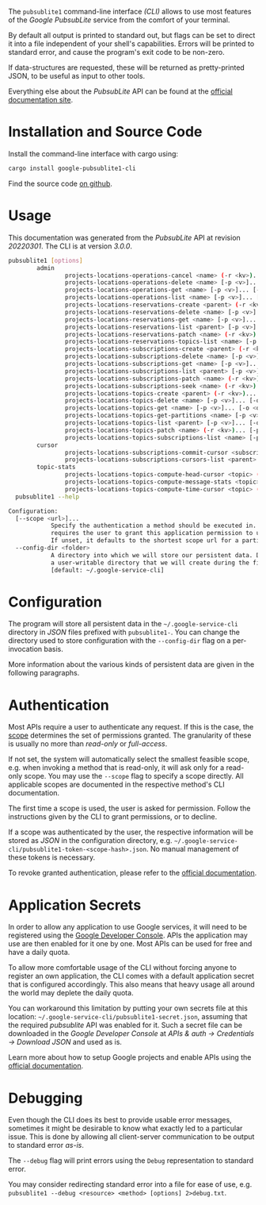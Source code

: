 <!---
DO NOT EDIT !
This file was generated automatically from 'src/mako/cli/README.md.mako'
DO NOT EDIT !
-->
The `pubsublite1` command-line interface *(CLI)* allows to use most features of the *Google PubsubLite* service from the comfort of your terminal.

By default all output is printed to standard out, but flags can be set to direct it into a file independent of your shell's
capabilities. Errors will be printed to standard error, and cause the program's exit code to be non-zero.

If data-structures are requested, these will be returned as pretty-printed JSON, to be useful as input to other tools.

Everything else about the *PubsubLite* API can be found at the
[official documentation site](https://cloud.google.com/pubsub/lite/docs).

# Installation and Source Code

Install the command-line interface with cargo using:

```bash
cargo install google-pubsublite1-cli
```

Find the source code [on github](https://github.com/Byron/google-apis-rs/tree/main/gen/pubsublite1-cli).

# Usage

This documentation was generated from the *PubsubLite* API at revision *20220301*. The CLI is at version *3.0.0*.

```bash
pubsublite1 [options]
        admin
                projects-locations-operations-cancel <name> (-r <kv>)... [-p <v>]... [-o <out>]
                projects-locations-operations-delete <name> [-p <v>]... [-o <out>]
                projects-locations-operations-get <name> [-p <v>]... [-o <out>]
                projects-locations-operations-list <name> [-p <v>]... [-o <out>]
                projects-locations-reservations-create <parent> (-r <kv>)... [-p <v>]... [-o <out>]
                projects-locations-reservations-delete <name> [-p <v>]... [-o <out>]
                projects-locations-reservations-get <name> [-p <v>]... [-o <out>]
                projects-locations-reservations-list <parent> [-p <v>]... [-o <out>]
                projects-locations-reservations-patch <name> (-r <kv>)... [-p <v>]... [-o <out>]
                projects-locations-reservations-topics-list <name> [-p <v>]... [-o <out>]
                projects-locations-subscriptions-create <parent> (-r <kv>)... [-p <v>]... [-o <out>]
                projects-locations-subscriptions-delete <name> [-p <v>]... [-o <out>]
                projects-locations-subscriptions-get <name> [-p <v>]... [-o <out>]
                projects-locations-subscriptions-list <parent> [-p <v>]... [-o <out>]
                projects-locations-subscriptions-patch <name> (-r <kv>)... [-p <v>]... [-o <out>]
                projects-locations-subscriptions-seek <name> (-r <kv>)... [-p <v>]... [-o <out>]
                projects-locations-topics-create <parent> (-r <kv>)... [-p <v>]... [-o <out>]
                projects-locations-topics-delete <name> [-p <v>]... [-o <out>]
                projects-locations-topics-get <name> [-p <v>]... [-o <out>]
                projects-locations-topics-get-partitions <name> [-p <v>]... [-o <out>]
                projects-locations-topics-list <parent> [-p <v>]... [-o <out>]
                projects-locations-topics-patch <name> (-r <kv>)... [-p <v>]... [-o <out>]
                projects-locations-topics-subscriptions-list <name> [-p <v>]... [-o <out>]
        cursor
                projects-locations-subscriptions-commit-cursor <subscription> (-r <kv>)... [-p <v>]... [-o <out>]
                projects-locations-subscriptions-cursors-list <parent> [-p <v>]... [-o <out>]
        topic-stats
                projects-locations-topics-compute-head-cursor <topic> (-r <kv>)... [-p <v>]... [-o <out>]
                projects-locations-topics-compute-message-stats <topic> (-r <kv>)... [-p <v>]... [-o <out>]
                projects-locations-topics-compute-time-cursor <topic> (-r <kv>)... [-p <v>]... [-o <out>]
  pubsublite1 --help

Configuration:
  [--scope <url>]...
            Specify the authentication a method should be executed in. Each scope
            requires the user to grant this application permission to use it.
            If unset, it defaults to the shortest scope url for a particular method.
  --config-dir <folder>
            A directory into which we will store our persistent data. Defaults to
            a user-writable directory that we will create during the first invocation.
            [default: ~/.google-service-cli]

```

# Configuration

The program will store all persistent data in the `~/.google-service-cli` directory in *JSON* files prefixed with `pubsublite1-`.  You can change the directory used to store configuration with the `--config-dir` flag on a per-invocation basis.

More information about the various kinds of persistent data are given in the following paragraphs.

# Authentication

Most APIs require a user to authenticate any request. If this is the case, the [scope][scopes] determines the 
set of permissions granted. The granularity of these is usually no more than *read-only* or *full-access*.

If not set, the system will automatically select the smallest feasible scope, e.g. when invoking a
method that is read-only, it will ask only for a read-only scope. 
You may use the `--scope` flag to specify a scope directly. 
All applicable scopes are documented in the respective method's CLI documentation.

The first time a scope is used, the user is asked for permission. Follow the instructions given 
by the CLI to grant permissions, or to decline.

If a scope was authenticated by the user, the respective information will be stored as *JSON* in the configuration
directory, e.g. `~/.google-service-cli/pubsublite1-token-<scope-hash>.json`. No manual management of these tokens
is necessary.

To revoke granted authentication, please refer to the [official documentation][revoke-access].

# Application Secrets

In order to allow any application to use Google services, it will need to be registered using the 
[Google Developer Console][google-dev-console]. APIs the application may use are then enabled for it
one by one. Most APIs can be used for free and have a daily quota.

To allow more comfortable usage of the CLI without forcing anyone to register an own application, the CLI
comes with a default application secret that is configured accordingly. This also means that heavy usage
all around the world may deplete the daily quota.

You can workaround this limitation by putting your own secrets file at this location: 
`~/.google-service-cli/pubsublite1-secret.json`, assuming that the required *pubsublite* API 
was enabled for it. Such a secret file can be downloaded in the *Google Developer Console* at 
*APIs & auth -> Credentials -> Download JSON* and used as is.

Learn more about how to setup Google projects and enable APIs using the [official documentation][google-project-new].


# Debugging

Even though the CLI does its best to provide usable error messages, sometimes it might be desirable to know
what exactly led to a particular issue. This is done by allowing all client-server communication to be 
output to standard error *as-is*.

The `--debug` flag will print errors using the `Debug` representation to standard error.

You may consider redirecting standard error into a file for ease of use, e.g. `pubsublite1 --debug <resource> <method> [options] 2>debug.txt`.


[scopes]: https://developers.google.com/+/api/oauth#scopes
[revoke-access]: http://webapps.stackexchange.com/a/30849
[google-dev-console]: https://console.developers.google.com/
[google-project-new]: https://developers.google.com/console/help/new/